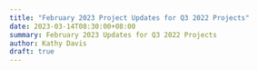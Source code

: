 ```yaml
---
title: "February 2023 Project Updates for Q3 2022 Projects"
date: 2023-03-14T08:30:00+08:00
summary: February 2023 Updates for Q3 2022 Projects
author: Kathy Davis
draft: true
---
```

